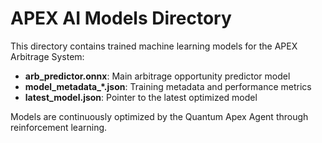 # APEX AI Models Directory

This directory contains trained machine learning models for the APEX Arbitrage System:

- **arb_predictor.onnx**: Main arbitrage opportunity predictor model
- **model_metadata_*.json**: Training metadata and performance metrics
- **latest_model.json**: Pointer to the latest optimized model

Models are continuously optimized by the Quantum Apex Agent through reinforcement learning.
